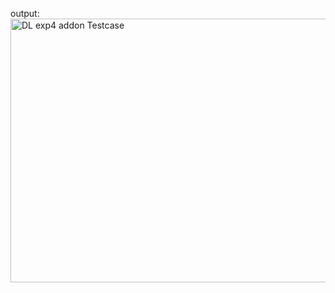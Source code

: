 output:
<img width="599" height="422" alt="DL exp4 addon Testcase" src="https://github.com/user-attachments/assets/d859bd18-1972-4136-beb2-ec9db9b99a97" />
